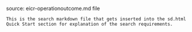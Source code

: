 source: eicr-operationoutcome.md file

    This is the search markdown file that gets inserted into the sd.html Quick Start section for explanation of the search requirements.
